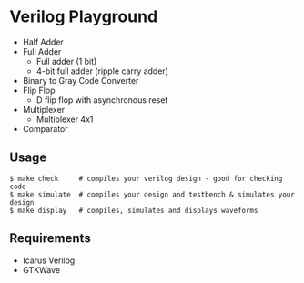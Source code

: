 # Verilog Playground
* Half Adder
* Full Adder
    * Full adder (1 bit)
    * 4-bit full adder (ripple carry adder)
* Binary to Gray Code Converter
* Flip Flop
    * D flip flop with asynchronous reset
* Multiplexer
    * Multiplexer 4x1
* Comparator

## Usage
```shell
$ make check     # compiles your verilog design - good for checking code
$ make simulate  # compiles your design and testbench & simulates your design
$ make display   # compiles, simulates and displays waveforms
```

## Requirements
* Icarus Verilog
* GTKWave